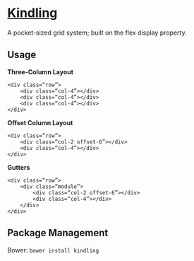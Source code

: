 # [Kindling](http://timothylong.com/kindling)

A pocket-sized grid system; built on the flex display property.

## Usage

**Three-Column Layout**

```
<div class=“row”>
	<div class=“col-4”></div>
	<div class=“col-4”></div>
	<div class=“col-4”></div>
</div>
```

**Offset Column Layout**

```
<div class=“row”>
	<div class=“col-2 offset-6”></div>
	<div class=“col-4”></div>
</div>
```

**Gutters**

```
<div class=“row”>
	<div class=“module”>
		<div class=“col-2 offset-6”></div>
		<div class=“col-4”></div>
	</div>
</div>
```

## Package Management

Bower: ```bower install kindling```
